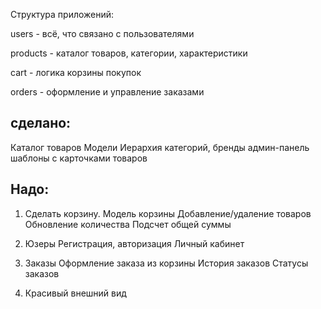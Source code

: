 Структура приложений:

users - всё, что связано с пользователями

products - каталог товаров, категории, характеристики

cart - логика корзины покупок

orders - оформление и управление заказами

## cделано:
Каталог товаров
Модели
Иерархия категорий, бренды
админ-панель
шаблоны с карточками товаров

## Надо:
1) Сделать корзину.
    Модель корзины
    Добавление/удаление товаров
    Обновление количества
    Подсчет общей суммы

2) Юзеры
    Регистрация, авторизация
    Личный кабинет

3) Заказы
    Оформление заказа из корзины
    История заказов
    Статусы заказов

4) Красивый внешний вид